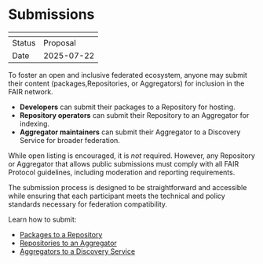 # Submissions

| <!-- --> | <!-- -->   |
|----------|------------|
| Status   | Proposal   |
| Date     | 2025-07-22 |

To foster an open and inclusive federated ecosystem, anyone may submit their content (packages,Repositories, or Aggregators) for inclusion in the FAIR network.

- **Developers** can submit their packages to a Repository for hosting.
- **Repository operators** can submit their Repository to an Aggregator for indexing.
- **Aggregator maintainers** can submit their Aggregator to a Discovery Service for broader federation.

While open listing is encouraged, it is _not_ required. However, any Repository or Aggregator that allows public submissions must comply with all FAIR Protocol guidelines, including moderation and reporting requirements.

The submission process is designed to be straightforward and accessible while ensuring that each participant meets the technical and policy standards necessary for federation compatibility.

Learn how to submit:

- [Packages to a Repository](./packages.md)
- [Repositories to an Aggregator](./repositories.md)
- [Aggregators to a Discovery Service](./aggregators.md)
